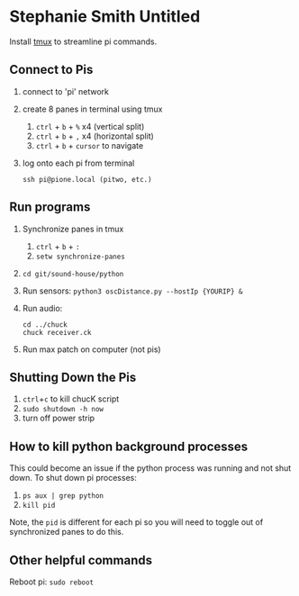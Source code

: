 # Stephanie Smith Untitled

Install [tmux](http://brewformulas.org/Tmux) to streamline pi commands.

## Connect to Pis

1. connect to 'pi' network
2. create 8 panes in terminal using tmux
	1. `ctrl` + `b` + `%` x4 (vertical split)
	2. `ctrl` + `b` + `,` x4 (horizontal split)
	3. `ctrl` + `b` + `cursor` to navigate

3. log onto each pi from terminal
	```
	ssh pi@pione.local (pitwo, etc.)
	```

## Run programs

1. Synchronize panes in tmux
	1. `ctrl` + `b` + `:`
	2. `setw synchronize-panes`

2. `cd git/sound-house/python`

3. Run sensors: `python3 oscDistance.py --hostIp {YOURIP} &`

4. Run audio: 
	```
	cd ../chuck
	chuck receiver.ck
	```

5. Run max patch on computer (not pis)

## Shutting Down the Pis

1. `ctrl`+`c` to kill chucK script
2. `sudo shutdown -h now`
3. turn off power strip

## How to kill python background processes

This could become an issue if the python process was running and not shut down. To shut down pi processes:
1. `ps aux | grep python`
2. `kill pid`

Note, the `pid` is different for each pi so you will need to toggle out of synchronized panes to do this.

## Other helpful commands

Reboot pi: `sudo reboot`